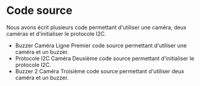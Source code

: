 # Code source
Nous avons écrit plusieurs code permettant d'utiliser
une caméra, deux caméras et d'initialiser le protocole I2C. 

-   Buzzer Caméra Ligne 
Premier code source permettant d'utiliser une caméra et un buzzer.
-   Protocole I2C Caméra
Deuxième code source permettant d'initialiser le protocole I2C.
-   Buzzer 2 Caméra
Troisième code source permettant d'utiliser deux caméra et un buzzer.
